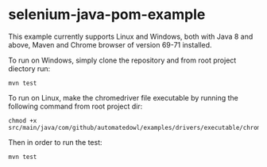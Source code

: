 # selenium-java-pom-example

This example currently supports Linux and Windows, both with Java 8 and above, Maven and Chrome browser of version 69-71 installed.

To run on Windows, simply clone the repository and from root project diectory run:
```
mvn test
```

To run on Linux, make the chromedriver file executable by running the following command from root project dir:
```
chmod +x src/main/java/com/github/automatedowl/examples/drivers/executable/chromedriver
```

Then in order to run the test:
```
mvn test
```
